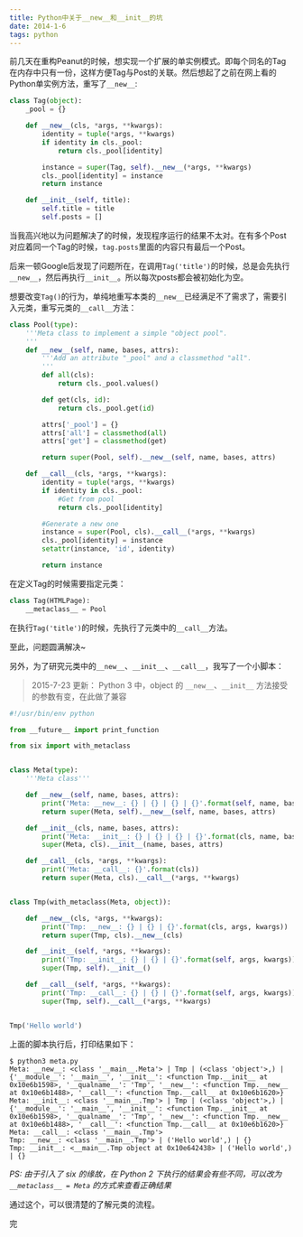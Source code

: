 ```yaml
---
title: Python中关于__new__和__init__的坑
date: 2014-1-6
tags: python
---
```


前几天在重构Peanut的时候，想实现一个扩展的单实例模式。即每个同名的Tag在内存中只有一份，这样方便Tag与Post的关联。然后想起了之前在网上看的Python单实例方法，重写了`__new__`:

```python
class Tag(object):
	_pool = {}

	def __new__(cls, *args, **kwargs):
		identity = tuple(*args, **kwargs)
		if identity in cls._pool:
			return cls._pool[identity]

		instance = super(Tag, self).__new__(*args, **kwargs)
		cls._pool[identity] = instance
		return instance

	def __init__(self, title):
		self.title = title
		self.posts = []
```

当我高兴地以为问题解决了的时候，发现程序运行的结果不太对。在有多个Post对应着同一个Tag的时候，`tag.posts`里面的内容只有最后一个Post。

后来一顿Google后发现了问题所在，在调用`Tag('title')`的时候，总是会先执行`__new__`，然后再执行`__init__`。所以每次posts都会被初始化为空。

想要改变`Tag()`的行为，单纯地重写本类的`__new__`已经满足不了需求了，需要引入元类，重写元类的`__call__`方法：

```python
class Pool(type):
    '''Meta class to implement a simple "object pool".
    '''
    def __new__(self, name, bases, attrs):
        '''Add an attribute "_pool" and a classmethod "all".
        '''
        def all(cls):
            return cls._pool.values()

        def get(cls, id):
            return cls._pool.get(id)

        attrs['_pool'] = {}
        attrs['all'] = classmethod(all)
        attrs['get'] = classmethod(get)

        return super(Pool, self).__new__(self, name, bases, attrs)

    def __call__(cls, *args, **kwargs):
        identity = tuple(*args, **kwargs)
        if identity in cls._pool:
            #Get from pool
            return cls._pool[identity]

        #Generate a new one
        instance = super(Pool, cls).__call__(*args, **kwargs)
        cls._pool[identity] = instance
        setattr(instance, 'id', identity)

        return instance

```

在定义Tag的时候需要指定元类：

```python
class Tag(HTMLPage):
    __metaclass__ = Pool
```

在执行`Tag('title')`的时候，先执行了元类中的`__call__`方法。

至此，问题圆满解决~

另外，为了研究元类中的`__new__`、`__init__`、`__call__`，我写了一个小脚本：

> 2015-7-23 更新：
> Python 3 中，object 的 `__new__`、`__init__` 方法接受的参数有变，在此做了兼容

```python
#!/usr/bin/env python

from __future__ import print_function

from six import with_metaclass


class Meta(type):
	'''Meta class'''

    def __new__(self, name, bases, attrs):
        print('Meta: __new__: {} | {} | {} | {}'.format(self, name, bases, attrs))
        return super(Meta, self).__new__(self, name, bases, attrs)

    def __init__(cls, name, bases, attrs):
        print('Meta: __init__: {} | {} | {} | {}'.format(cls, name, bases, attrs))
        super(Meta, cls).__init__(name, bases, attrs)

    def __call__(cls, *args, **kwargs):
        print('Meta: __call__: {}'.format(cls))
        return super(Meta, cls).__call__(*args, **kwargs)


class Tmp(with_metaclass(Meta, object)):

    def __new__(cls, *args, **kwargs):
        print('Tmp: __new__: {} | {} | {}'.format(cls, args, kwargs))
        return super(Tmp, cls).__new__(cls)

    def __init__(self, *args, **kwargs):
        print('Tmp: __init__: {} | {} | {}'.format(self, args, kwargs))
        super(Tmp, self).__init__()

    def __call__(self, *args, **kwargs):
        print('Tmp: __call__: {} | {} | {}'.format(self, args, kwargs))
        super(Tmp, self).__call__(*args, **kwargs)


Tmp('Hello world')
```

上面的脚本执行后，打印结果如下：

```shell
$ python3 meta.py
Meta: __new__: <class '__main__.Meta'> | Tmp | (<class 'object'>,) | {'__module__': '__main__', '__init__': <function Tmp.__init__ at 0x10e6b1598>, '__qualname__': 'Tmp', '__new__': <function Tmp.__new__ at 0x10e6b1488>, '__call__': <function Tmp.__call__ at 0x10e6b1620>}
Meta: __init__: <class '__main__.Tmp'> | Tmp | (<class 'object'>,) | {'__module__': '__main__', '__init__': <function Tmp.__init__ at 0x10e6b1598>, '__qualname__': 'Tmp', '__new__': <function Tmp.__new__ at 0x10e6b1488>, '__call__': <function Tmp.__call__ at 0x10e6b1620>}
Meta: __call__: <class '__main__.Tmp'>
Tmp: __new__: <class '__main__.Tmp'> | ('Hello world',) | {}
Tmp: __init__: <__main__.Tmp object at 0x10e642438> | ('Hello world',) | {}
```

*PS: 由于引入了 six 的缘故，在 Python 2 下执行的结果会有些不同，可以改为 `__metaclass__ = Meta` 的方式来查看正确结果*

通过这个，可以很清楚的了解元类的流程。

完
